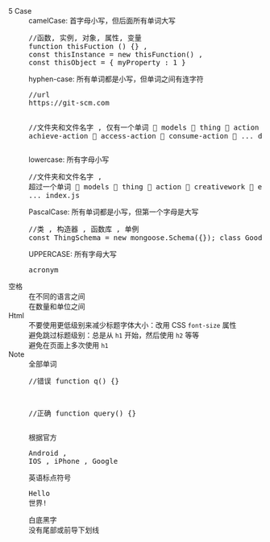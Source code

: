 <dl class="description">
      <dt>5 Case</dt>
      <dd>camelCase: 首字母小写，但后面所有单词大写
        <pre>//函数, 实例, 对象, 属性, 变量
function thisFuction () {} ,
const thisInstance = new thisFunction() ,
const thisObject = { myProperty : 1 }</pre>
      </dd>
      <dd>hyphen-case: 所有单词都是小写，但单词之间有连字符
        <pre>//url
https://git-scm.com

//文件夹和文件名字 , 仅有一个单词
📂 models
    📂 thing
        📂 action
            📂 achieve-action
            📂 access-action
            📂 consume-action
            📂 ...
            demo-index.js
</pre>
      </dd>
      <dd>lowercase: 所有字母小写
        <pre>//文件夹和文件名字 , 超过一个单词
📂 models
    📂 thing
        📂 action
        📂 creativework
        📂 event
        📂 ...
        index.js
</pre>
      </dd>
      <dd>PascalCase: 所有单词都是小写，但第一个字母是大写
        <pre>//类 , 构造器 , 函数库 , 单例
const ThingSchema = new mongoose.Schema({});
class GoodUser {};</pre>
      </dd>
      <dd>UPPERCASE: 所有字母大写
        <pre>acronym</pre>
      </dd>
      <dt>空格</dt>
      <dd>在不同的语言之间</dd>
      <dd>在数量和单位之间</dd>
      <dt>Html</dt>
      <dd>不要使用更低级别来减少标题字体大小：改用 CSS `font-size` 属性</dd>
      <dd>避免跳过标题级别：总是从 `h1` 开始，然后使用 `h2` 等等</dd>
      <dd>避免在页面上多次使用 `h1`</dd>
      <dt>Note</dt>
      <dd>全部单词
        <pre>//错误
function q() {}

//正确
function query() {}</pre>
      </dd>
      <dd>根据官方
        <pre>Android , IOS , iPhone , Google</pre>
      </dd>
      <dd>英语标点符号
        <pre>Hello 世界!</pre>
      </dd>
      <dd>白底黑字</dd>
      <dd>没有尾部或前导下划线</dd>
    </dl>

